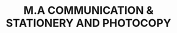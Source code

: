 ---
title: "M.A COMMUNICATION & STATIONERY AND PHOTOCOPY"
url: /karachi/m-a-communication-and-stationery-and-photocopy/
shop: shop
---